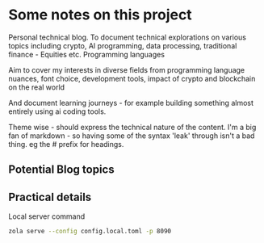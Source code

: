 # Some notes on this project

Personal technical blog. To document technical explorations on various topics including crypto, AI programming, data processing, traditional finance - Equities etc. Programming languages 

Aim to cover my interests in diverse fields from programming language nuances, font choice, development tools, impact of crypto and blockchain on the real world

And document learning journeys - for example building something almost entirely using ai coding tools.

Theme wise - should express the technical nature of the content. I'm a big fan of markdown - so having some of the syntax 'leak' through isn't a bad thing. eg the # prefix for headings. 

## Potential Blog topics

## Practical details

Local server command

```bash
zola serve --config config.local.toml -p 8090
```